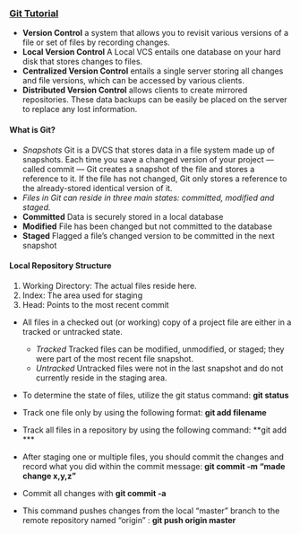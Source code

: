 ### [Git Tutorial](https://blog.udemy.com/git-tutorial-a-comprehensive-guide/)

- **Version Control** a system that allows you to revisit various versions of a file or set of files by recording changes.
- **Local Version Control** A Local VCS entails one database on your hard disk that stores changes to files.
- **Centralized Version Control** entails a single server storing all changes and file versions, which can be accessed by various clients.
- **Distributed Version Control** allows clients to create mirrored repositories. These data backups can be easily be placed on the server to replace any lost information.

#### What is Git?
- *Snapshots* Git is a DVCS that stores data in a file system made up of snapshots. Each time you save a changed version of your project — called commit — Git creates a snapshot of the file and stores a reference to it. If the file has not changed, Git only stores a reference to the already-stored identical version of it.
- *Files in Git can reside in three main states: committed, modified and staged.*
- **Committed** Data is securely stored in a local database
- **Modified** File has been changed but not committed to the database
- **Staged** Flagged a file’s changed version to be committed in the next snapshot

#### Local Repository Structure
1. Working Directory: The actual files reside here.
2. Index: The area used for staging
3. Head: Points to the most recent commit

- All files in a checked out (or working) copy of a project file are either in a tracked or untracked state.
    - *Tracked* Tracked files can be modified, unmodified, or staged; they were part of the most recent file snapshot.
    - *Untracked* Untracked files were not in the last snapshot and do not currently reside in the staging area.

- To determine the state of files, utilize the git status command: **git status**
- Track one file only by using the following format: **git add filename**
- Track all files in a repository by using the following command: **git add ***
- After staging one or multiple files, you should commit the changes and record what you did within the commit message: **git commit -m “made change x,y,z”**
- Commit all changes with **git commit -a**
- This command pushes changes from the local “master” branch to the remote repository named “origin” : **git push origin master** 